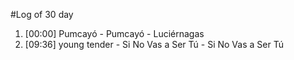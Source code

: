 #Log of 30 day

1. [00:00] Pumcayó - Pumcayó - Luciérnagas
1. [09:36] young tender - Si No Vas a Ser Tú - Si No Vas a Ser Tú
